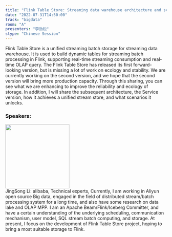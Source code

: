 ```yaml
---
title: "Flink Table Store: Streaming data warehouse architecture and scenario"
date: "2022-07-31T14:50:00"
track: "bigdata"
room: "A"
presenters: "李劲松"
stype: "Chinese Session"
---
```

Flink Table Store is a unified streaming batch storage for streaming data warehouse. It is used to build dynamic tables for streaming batch processing in Flink, supporting real-time streaming consumption and real-time OLAP query.
The Flink Table Store has released its first forward-looking version, but is missing a lot of work on ecology and stability.
We are currently working on the second version, and we hope that the second version will bring more production capacity. Through this sharing, you can see what we are enhancing to improve the reliability and ecology of storage.
In addition, I will share the subsequent architecture, the Service version, how it achieves a unified stream store, and what scenarios it unlocks.
 ### Speakers: 
 <img src="images/speaker/1110.png" width="200" /><br>JingSong Li: alibaba, Technical experts, Currently, I am working in Aliyun open source Big data, engaged in the field of distributed stream/batch processing system for a long time, and also have some research on data lake and OLAP MPP. I am an Apache Beam/Flink/Iceberg Committer, and have a certain understanding of the underlying scheduling, communication mechanism, user model, SQL stream batch computing, and storage. At present, I focus on the development of Flink Table Store project, hoping to bring a most suitable storage to Flink.

 